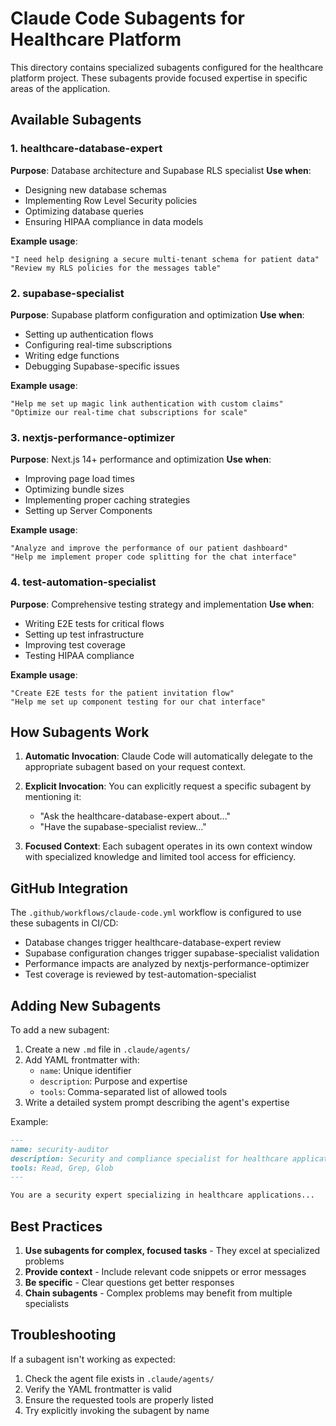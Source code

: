 # Claude Code Subagents for Healthcare Platform

This directory contains specialized subagents configured for the healthcare platform project. These subagents provide focused expertise in specific areas of the application.

## Available Subagents

### 1. healthcare-database-expert
**Purpose**: Database architecture and Supabase RLS specialist
**Use when**:
- Designing new database schemas
- Implementing Row Level Security policies
- Optimizing database queries
- Ensuring HIPAA compliance in data models

**Example usage**:
```
"I need help designing a secure multi-tenant schema for patient data"
"Review my RLS policies for the messages table"
```

### 2. supabase-specialist
**Purpose**: Supabase platform configuration and optimization
**Use when**:
- Setting up authentication flows
- Configuring real-time subscriptions
- Writing edge functions
- Debugging Supabase-specific issues

**Example usage**:
```
"Help me set up magic link authentication with custom claims"
"Optimize our real-time chat subscriptions for scale"
```

### 3. nextjs-performance-optimizer
**Purpose**: Next.js 14+ performance and optimization
**Use when**:
- Improving page load times
- Optimizing bundle sizes
- Implementing proper caching strategies
- Setting up Server Components

**Example usage**:
```
"Analyze and improve the performance of our patient dashboard"
"Help me implement proper code splitting for the chat interface"
```

### 4. test-automation-specialist
**Purpose**: Comprehensive testing strategy and implementation
**Use when**:
- Writing E2E tests for critical flows
- Setting up test infrastructure
- Improving test coverage
- Testing HIPAA compliance

**Example usage**:
```
"Create E2E tests for the patient invitation flow"
"Help me set up component testing for our chat interface"
```

## How Subagents Work

1. **Automatic Invocation**: Claude Code will automatically delegate to the appropriate subagent based on your request context.

2. **Explicit Invocation**: You can explicitly request a specific subagent by mentioning it:
   - "Ask the healthcare-database-expert about..."
   - "Have the supabase-specialist review..."

3. **Focused Context**: Each subagent operates in its own context window with specialized knowledge and limited tool access for efficiency.

## GitHub Integration

The `.github/workflows/claude-code.yml` workflow is configured to use these subagents in CI/CD:
- Database changes trigger healthcare-database-expert review
- Supabase configuration changes trigger supabase-specialist validation
- Performance impacts are analyzed by nextjs-performance-optimizer
- Test coverage is reviewed by test-automation-specialist

## Adding New Subagents

To add a new subagent:

1. Create a new `.md` file in `.claude/agents/`
2. Add YAML frontmatter with:
   - `name`: Unique identifier
   - `description`: Purpose and expertise
   - `tools`: Comma-separated list of allowed tools
3. Write a detailed system prompt describing the agent's expertise

Example:
```markdown
---
name: security-auditor
description: Security and compliance specialist for healthcare applications
tools: Read, Grep, Glob
---

You are a security expert specializing in healthcare applications...
```

## Best Practices

1. **Use subagents for complex, focused tasks** - They excel at specialized problems
2. **Provide context** - Include relevant code snippets or error messages
3. **Be specific** - Clear questions get better responses
4. **Chain subagents** - Complex problems may benefit from multiple specialists

## Troubleshooting

If a subagent isn't working as expected:
1. Check the agent file exists in `.claude/agents/`
2. Verify the YAML frontmatter is valid
3. Ensure the requested tools are properly listed
4. Try explicitly invoking the subagent by name